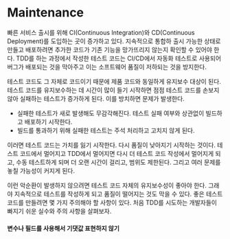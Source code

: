 # Maintenance



빠른 서비스 출시를 위해 CI(Continuous Integration)와 CD(Continuous Deployment)를 도입하는 곳이 증가하고 있다. 지속적으로 통합하 출시 가능한 상태로 만들고 배포하려면 추가한 코드가 기존 기능을 망가뜨리지 않는지 확인할 수 있어야 한다. TDD를 하는 과정에서 작성한 테스트 코드는 CI/CD에서 자동화 테스트로 사용되어 버그가 배포되는 것을 막아주고 이는 소프트웨어 품질이 저하되는 것을 방지한다.

테스트 코드도 그 자체로 코드이기 때문에 제품 코드와 동일하게 유지보수 대상이 된다. 테스트 코드를 유지보수하는 데 시간이 많이 들기 시작하면 점점 테스트 코드를 손보지 않아 실패하는 테스트가 증가하게 된다. 이를 방치하면 문제가 발생한다.

- 실패한 테스트가 새로 발생해도 무감각해진다. 테스트 실패 여부와 상관없이 빌드하고 배포하기 시작한다.
- 빌드를 통과하기 위해 실패한 테스트는 주석 처리하고 고치지 않게 된다.

이러면 테스트 코드는 가치를 잃기 시작한다. 다시 품질이 낮아지기 시작하는 것이다. 테스트 코드에서 멀어지고 TDD에서 멀어지면 다시 더 테스트 코드 작성에서 멀어지게 되고, 수동 테스트하게 되며 더 오랜 시간이 걸리고, 범위도 제한된다. 그리고 여러 문제를 놓칠 가능성이 커지게 된다. 

이런 악순환이 발생하지 않으려면 테스트 코드 자체의 유지보수성이 좋아야 한다. 그래야 지속적으로 테스트를 작성하게 되고 품질이 떨어지는 것도 막을 수 있다. 좋은 테스트 코드를 만들려면 몇 가지 주의해야 할 사항이 있다. 처음 TDD를 시도하는 개발자들이 빠지기 쉬운 실수와 주의 사항을 살펴보자.



#### 변수나 필드를 사용해서 기댓값 표현하지 않기

